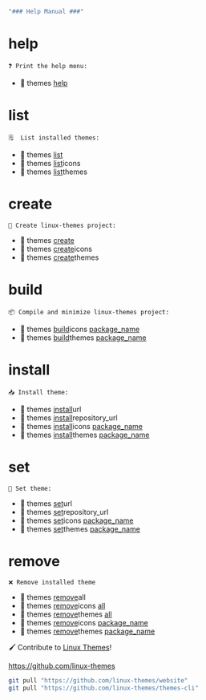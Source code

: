 ```bash
"### Help Manual ###"
```

# help  
    ❓ Print the help menu:

- 🌟 themes [help]()

# list
    🗒️  List installed themes:

- 🌟 themes [list]()
- 🌟 themes [list]()icons
- 🌟 themes [list]()themes

# create
    🔨 Create linux-themes project:
 
- 🌟 themes [create]()
- 🌟 themes [create]()icons
- 🌟 themes [create]()themes


# build
    📦 Compile and minimize linux-themes project:

- 🌟 themes [build]()icons [package_name]()
- 🌟 themes [build]()themes [package_name]()

# install
    📥 Install theme:

- 🌟 themes [install]()url 
- 🌟 themes [install]()repository_url 
- 🌟 themes [install]()icons [package_name]()
- 🌟 themes [install]()themes [package_name]()


# set
    📩 Set theme:

- 🌟 themes [set]()url 
- 🌟 themes [set]()repository_url 
- 🌟 themes [set]()icons [package_name]()
- 🌟 themes [set]()themes [package_name]()


# remove
    ❌ Remove installed theme

- 🌟 themes [remove]()all
- 🌟 themes [remove]()icons [all]()
- 🌟 themes [remove]()themes [all]()
- 🌟 themes [remove]()icons [package_name]()
- 🌟 themes [remove]()themes [package_name]()

🖌️  Contribute to [Linux Themes]()!

https://github.com/linux-themes


```bash
git pull "https://github.com/linux-themes/website" 
git pull "https://github.com/linux-themes/themes-cli" 
```